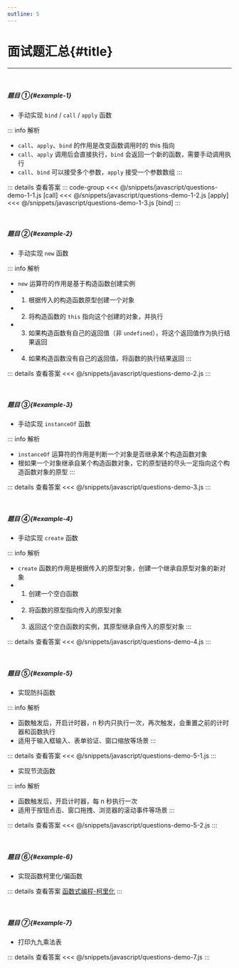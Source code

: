 ```yaml
---
outline: 5
---
```


# 面试题汇总{#title}

---

<br />

##### 题目 ①{#example-1}

- 手动实现 <code>bind</code> / <code>call</code> / <code>apply</code> 函数

::: info 解析

- <code>call</code>、<code>apply</code>、<code>bind</code> 的作用是改变函数调用时的 this 指向
- <code>call</code>、<code>apply</code> 调用后会直接执行，<code>bind</code> 会返回一个新的函数，需要手动调用执行
- <code>call</code>、<code>bind</code> 可以接受多个参数，<code>apply</code> 接受一个参数数组
  :::

::: details 查看答案
::: code-group
<<< @/snippets/javascript/questions-demo-1-1.js [call]
<<< @/snippets/javascript/questions-demo-1-2.js [apply]
<<< @/snippets/javascript/questions-demo-1-3.js [bind]
:::

<br />

##### 题目 ②{#example-2}

- 手动实现 <code>new</code> 函数

::: info 解析

- <code>new</code> 运算符的作用是基于构造函数创建实例
- 1. 根据传入的构造函数原型创建一个对象
- 2. 将构造函数的 <code>this</code> 指向这个创建的对象，并执行
- 3. 如果构造函数有自己的返回值（非 <code>undefined</code>），将这个返回值作为执行结果返回
- 4. 如果构造函数没有自己的返回值，将函数的执行结果返回
     :::

::: details 查看答案
<<< @/snippets/javascript/questions-demo-2.js
:::

<br />

##### 题目 ③{#example-3}

- 手动实现 <code>instanceOf</code> 函数

::: info 解析

- <code>instanceOf</code> 运算符的作用是判断一个对象是否继承某个构造函数对象
- 根如果一个对象继承自某个构造函数对象，它的原型链的尽头一定指向这个构造函数对象的原型
  :::

::: details 查看答案
<<< @/snippets/javascript/questions-demo-3.js
:::

<br />

##### 题目 ④{#example-4}

- 手动实现 <code>create</code> 函数

::: info 解析

- <code>create</code> 函数的作用是根据传入的原型对象，创建一个继承自原型对象的新对象
- 1. 创建一个空白函数
- 2. 将函数的原型指向传入的原型对象
- 3. 返回这个空白函数的实例，其原型继承自传入的原型对象
     :::

::: details 查看答案
<<< @/snippets/javascript/questions-demo-4.js
:::

<br />

##### 题目 ⑤{#example-5}

- 实现防抖函数

::: info 解析

- 函数触发后，开启计时器，n 秒内只执行一次，再次触发，会重置之前的计时器和函数执行
- 适用于输入框输入、表单验证、窗口缩放等场景
  :::

::: details 查看答案
<<< @/snippets/javascript/questions-demo-5-1.js
:::

- 实现节流函数

::: info 解析

- 函数触发后，开启计时器，每 n 秒执行一次
- 适用于按钮点击、窗口拖拽、浏览器的滚动事件等场景
  :::

::: details 查看答案
<<< @/snippets/javascript/questions-demo-5-2.js
:::

<br />

##### 题目 ⑥{#example-6}

- 实现函数柯里化/偏函数

::: details 查看答案
[函数式编程-柯里化](./functional-programming.md#curry)
:::

<br />

##### 题目 ⑦{#example-7}

- 打印九九乘法表

::: details 查看答案
<<< @/snippets/javascript/questions-demo-7.js
:::

<br />
